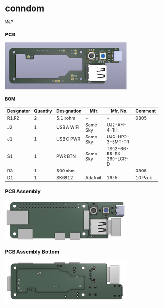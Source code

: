# conndom
*WiP*

### PCB
<img src="docs/conndom-pcb.png" alt="Description 1" width="400" />

#### BOM

| Designator | Quantity | Designation | Mfr.     | Mfr. No.                | Comment |
|------------|----------|-------------|----------|-------------------------|---------|
| R1,R2      | 2        | 5.1 kohm    | -        | -                       | 0805    |
| J2         | 1        | USB A WIFI  | Same Sky | UJ2-AH-4-TH             |         |
| J1         | 1        | USB C PWR   | Same Sky | UJC-HP2-3-SMT-TR        |         |
| S1         | 1        | PWR BTN     | Same Sky | TS02-66-55-BK-260-LCR-D |         |
| R3         | 1        | 500 ohm     | -        | -                       | 0805    |
| D1         | 1        | SK6812      | Adafruit | 1655                    | 10 Pack |

### PCB Assembly
<img src="docs/pcb-assembly-top.png" alt="Description 2" width="400" />

### PCB Assembly Bottom
<img src="docs/pcb-assembly-bottom.png" alt="Description 3" width="400" />
